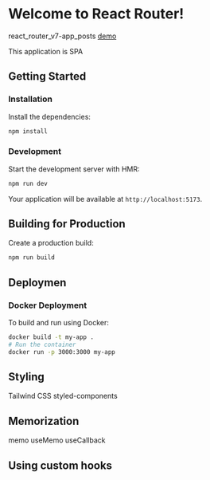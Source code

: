 # Welcome to React Router!
react_router_v7-app_posts [demo](https://alex-webdeveloper.github.io/react_router_v7-app_posts) 

This application is SPA
## Getting Started
### Installation
Install the dependencies:
```bash
npm install
```
### Development
Start the development server with HMR:
```bash
npm run dev
```
Your application will be available at `http://localhost:5173`.
## Building for Production
Create a production build:
```bash
npm run build
```
## Deploymen
### Docker Deployment
To build and run using Docker:
```bash
docker build -t my-app .
# Run the container
docker run -p 3000:3000 my-app
```
## Styling
Tailwind CSS
styled-components
## Memorization
memo
useMemo
useCallback
## Using custom hooks

